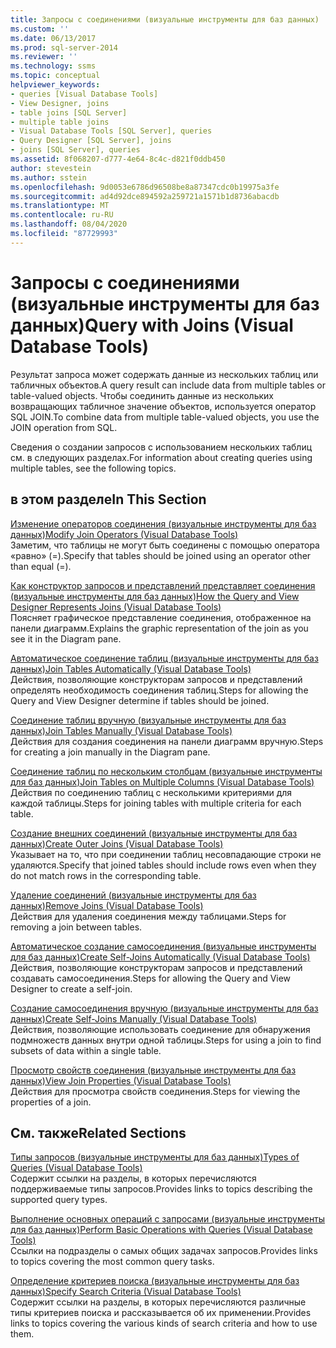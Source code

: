 ```yaml
---
title: Запросы с соединениями (визуальные инструменты для баз данных) | Документация Майкрософт
ms.custom: ''
ms.date: 06/13/2017
ms.prod: sql-server-2014
ms.reviewer: ''
ms.technology: ssms
ms.topic: conceptual
helpviewer_keywords:
- queries [Visual Database Tools]
- View Designer, joins
- table joins [SQL Server]
- multiple table joins
- Visual Database Tools [SQL Server], queries
- Query Designer [SQL Server], joins
- joins [SQL Server], queries
ms.assetid: 8f068207-d777-4e64-8c4c-d821f0ddb450
author: stevestein
ms.author: sstein
ms.openlocfilehash: 9d0053e6786d96508be8a87347cdc0b19975a3fe
ms.sourcegitcommit: ad4d92dce894592a259721a1571b1d8736abacdb
ms.translationtype: MT
ms.contentlocale: ru-RU
ms.lasthandoff: 08/04/2020
ms.locfileid: "87729993"
---
```

# <a name="query-with-joins-visual-database-tools"></a><span data-ttu-id="518f8-102">Запросы с соединениями (визуальные инструменты для баз данных)</span><span class="sxs-lookup"><span data-stu-id="518f8-102">Query with Joins (Visual Database Tools)</span></span>
  <span data-ttu-id="518f8-103">Результат запроса может содержать данные из нескольких таблиц или табличных объектов.</span><span class="sxs-lookup"><span data-stu-id="518f8-103">A query result can include data from multiple tables or table-valued objects.</span></span> <span data-ttu-id="518f8-104">Чтобы соединить данные из нескольких возвращающих табличное значение объектов, используется оператор SQL JOIN.</span><span class="sxs-lookup"><span data-stu-id="518f8-104">To combine data from multiple table-valued objects, you use the JOIN operation from SQL.</span></span>  
  
 <span data-ttu-id="518f8-105">Сведения о создании запросов с использованием нескольких таблиц см. в следующих разделах.</span><span class="sxs-lookup"><span data-stu-id="518f8-105">For information about creating queries using multiple tables, see the following topics.</span></span>  
  
## <a name="in-this-section"></a><span data-ttu-id="518f8-106">в этом разделе</span><span class="sxs-lookup"><span data-stu-id="518f8-106">In This Section</span></span>  
 [<span data-ttu-id="518f8-107">Изменение операторов соединения (визуальные инструменты для баз данных)</span><span class="sxs-lookup"><span data-stu-id="518f8-107">Modify Join Operators &#40;Visual Database Tools&#41;</span></span>](visual-database-tools.md)  
 <span data-ttu-id="518f8-108">Заметим, что таблицы не могут быть соединены с помощью оператора «равно» (=).</span><span class="sxs-lookup"><span data-stu-id="518f8-108">Specify that tables should be joined using an operator other than equal (=).</span></span>  
  
 [<span data-ttu-id="518f8-109">Как конструктор запросов и представлений представляет соединения (визуальные инструменты для баз данных)</span><span class="sxs-lookup"><span data-stu-id="518f8-109">How the Query and View Designer Represents Joins &#40;Visual Database Tools&#41;</span></span>](how-the-query-and-view-designer-represents-joins-visual-database-tools.md)  
 <span data-ttu-id="518f8-110">Поясняет графическое представление соединения, отображенное на панели диаграмм.</span><span class="sxs-lookup"><span data-stu-id="518f8-110">Explains the graphic representation of the join as you see it in the Diagram pane.</span></span>  
  
 [<span data-ttu-id="518f8-111">Автоматическое соединение таблиц (визуальные инструменты для баз данных)</span><span class="sxs-lookup"><span data-stu-id="518f8-111">Join Tables Automatically &#40;Visual Database Tools&#41;</span></span>](join-tables-automatically-visual-database-tools.md)  
 <span data-ttu-id="518f8-112">Действия, позволяющие конструкторам запросов и представлений определять необходимость соединения таблиц.</span><span class="sxs-lookup"><span data-stu-id="518f8-112">Steps for allowing the Query and View Designer determine if tables should be joined.</span></span>  
  
 [<span data-ttu-id="518f8-113">Соединение таблиц вручную (визуальные инструменты для баз данных)</span><span class="sxs-lookup"><span data-stu-id="518f8-113">Join Tables Manually &#40;Visual Database Tools&#41;</span></span>](join-tables-manually-visual-database-tools.md)  
 <span data-ttu-id="518f8-114">Действия для создания соединения на панели диаграмм вручную.</span><span class="sxs-lookup"><span data-stu-id="518f8-114">Steps for creating a join manually in the Diagram pane.</span></span>  
  
 [<span data-ttu-id="518f8-115">Соединение таблиц по нескольким столбцам (визуальные инструменты для баз данных)</span><span class="sxs-lookup"><span data-stu-id="518f8-115">Join Tables on Multiple Columns &#40;Visual Database Tools&#41;</span></span>](join-tables-on-multiple-columns-visual-database-tools.md)  
 <span data-ttu-id="518f8-116">Действия по соединению таблиц с несколькими критериями для каждой таблицы.</span><span class="sxs-lookup"><span data-stu-id="518f8-116">Steps for joining tables with multiple criteria for each table.</span></span>  
  
 [<span data-ttu-id="518f8-117">Создание внешних соединений (визуальные инструменты для баз данных)</span><span class="sxs-lookup"><span data-stu-id="518f8-117">Create Outer Joins &#40;Visual Database Tools&#41;</span></span>](create-outer-joins-visual-database-tools.md)  
 <span data-ttu-id="518f8-118">Указывает на то, что при соединении таблиц несовпадающие строки не удаляются.</span><span class="sxs-lookup"><span data-stu-id="518f8-118">Specify that joined tables should include rows even when they do not match rows in the corresponding table.</span></span>  
  
 [<span data-ttu-id="518f8-119">Удаление соединений (визуальные инструменты для баз данных)</span><span class="sxs-lookup"><span data-stu-id="518f8-119">Remove Joins &#40;Visual Database Tools&#41;</span></span>](remove-joins-visual-database-tools.md)  
 <span data-ttu-id="518f8-120">Действия для удаления соединения между таблицами.</span><span class="sxs-lookup"><span data-stu-id="518f8-120">Steps for removing a join between tables.</span></span>  
  
 [<span data-ttu-id="518f8-121">Автоматическое создание самосоединения (визуальные инструменты для баз данных)</span><span class="sxs-lookup"><span data-stu-id="518f8-121">Create Self-Joins Automatically &#40;Visual Database Tools&#41;</span></span>](create-self-joins-automatically-visual-database-tools.md)  
 <span data-ttu-id="518f8-122">Действия, позволяющие конструкторам запросов и представлений создавать самосоединения.</span><span class="sxs-lookup"><span data-stu-id="518f8-122">Steps for allowing the Query and View Designer to create a self-join.</span></span>  
  
 [<span data-ttu-id="518f8-123">Создание самосоединения вручную (визуальные инструменты для баз данных)</span><span class="sxs-lookup"><span data-stu-id="518f8-123">Create Self-Joins Manually &#40;Visual Database Tools&#41;</span></span>](create-self-joins-manually-visual-database-tools.md)  
 <span data-ttu-id="518f8-124">Действия, позволяющие использовать соединение для обнаружения подмножеств данных внутри одной таблицы.</span><span class="sxs-lookup"><span data-stu-id="518f8-124">Steps for using a join to find subsets of data within a single table.</span></span>  
  
 [<span data-ttu-id="518f8-125">Просмотр свойств соединения (визуальные инструменты для баз данных)</span><span class="sxs-lookup"><span data-stu-id="518f8-125">View Join Properties &#40;Visual Database Tools&#41;</span></span>](view-join-properties-visual-database-tools.md)  
 <span data-ttu-id="518f8-126">Действия для просмотра свойств соединения.</span><span class="sxs-lookup"><span data-stu-id="518f8-126">Steps for viewing the properties of a join.</span></span>  
  
## <a name="related-sections"></a><span data-ttu-id="518f8-127">См. также</span><span class="sxs-lookup"><span data-stu-id="518f8-127">Related Sections</span></span>  
 [<span data-ttu-id="518f8-128">Типы запросов (визуальные инструменты для баз данных)</span><span class="sxs-lookup"><span data-stu-id="518f8-128">Types of Queries &#40;Visual Database Tools&#41;</span></span>](types-of-queries-visual-database-tools.md)  
 <span data-ttu-id="518f8-129">Содержит ссылки на разделы, в которых перечисляются поддерживаемые типы запросов.</span><span class="sxs-lookup"><span data-stu-id="518f8-129">Provides links to topics describing the supported query types.</span></span>  
  
 [<span data-ttu-id="518f8-130">Выполнение основных операций с запросами (визуальные инструменты для баз данных)</span><span class="sxs-lookup"><span data-stu-id="518f8-130">Perform Basic Operations with Queries &#40;Visual Database Tools&#41;</span></span>](perform-basic-operations-with-queries-visual-database-tools.md)  
 <span data-ttu-id="518f8-131">Ссылки на подразделы о самых общих задачах запросов.</span><span class="sxs-lookup"><span data-stu-id="518f8-131">Provides links to topics covering the most common query tasks.</span></span>  
  
 [<span data-ttu-id="518f8-132">Определение критериев поиска (визуальные инструменты для баз данных)</span><span class="sxs-lookup"><span data-stu-id="518f8-132">Specify Search Criteria &#40;Visual Database Tools&#41;</span></span>](specify-search-criteria-visual-database-tools.md)  
 <span data-ttu-id="518f8-133">Содержит ссылки на разделы, в которых перечисляются различные типы критериев поиска и рассказывается об их применении.</span><span class="sxs-lookup"><span data-stu-id="518f8-133">Provides links to topics covering the various kinds of search criteria and how to use them.</span></span>  
  
  
